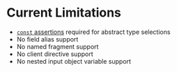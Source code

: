 # Current Limitations

- [`const` assertions](https://www.typescriptlang.org/docs/handbook/release-notes/typescript-3-4.html#const-assertions) required for abstract type selections
- No field alias support
- No named fragment support
- No client directive support
- No nested input object variable support